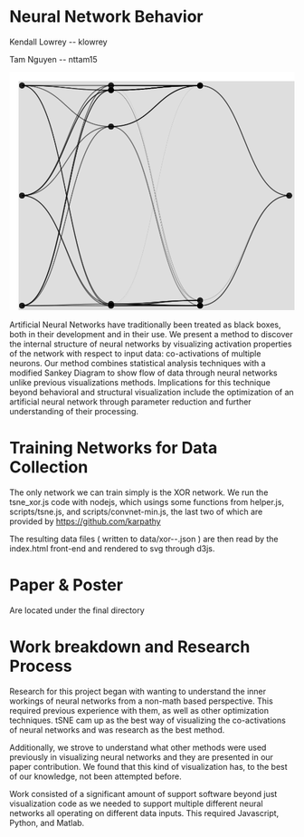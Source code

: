 # Neural Network Behavior 

Kendall Lowrey -- klowrey

Tam Nguyen -- nttam15

![alt tag](https://github.com/CSE512-15S/fp-klowrey-nttam15/blob/master/xor_small.png)

Artificial Neural Networks have traditionally been treated as black boxes, both in their development and in their use. We present a method to discover the internal structure of neural networks by visualizing activation properties of the network with respect to input data: co-activations of multiple neurons. Our method combines statistical analysis techniques with a modified Sankey Diagram to show flow of data through neural networks unlike previous visualizations methods. Implications for this technique beyond behavioral and structural visualization include the optimization of an artificial neural network through parameter reduction and further understanding of their processing.


# Training Networks for Data Collection

The only network we can train simply is the XOR network. We run the tsne_xor.js code with nodejs, which usings some functions from helper.js, scripts/tsne.js, and scripts/convnet-min.js, the last two of which are provided by https://github.com/karpathy

The resulting data files ( written to data/xor--.json ) are then read by the index.html front-end and rendered to svg through d3js.

# Paper & Poster

Are located under the final directory


# Work breakdown and Research Process

Research for this project began with wanting to understand the inner workings of neural networks from a non-math based perspective. This required previous experience with them, as well as other optimization techniques. tSNE cam up as the best way of visualizing the co-activations of neural networks and was research as the best method. 

Additionally, we strove to understand what other methods were used previously in visualizing neural networks and they are presented in our paper contribution. We found that this kind of visualization has, to the best of our knowledge, not been attempted before.

Work consisted of a significant amount of support software beyond just visualization code as we needed to support multiple different neural networks all operating on different data inputs. This required Javascript, Python, and Matlab. 

